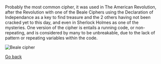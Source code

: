 Probably the most common cipher, it was used in The American Revolution, after the Revolution with one of the Beale Ciphers using the Declaration of Independance as a key to find treasure and the 2 others having not been cracked yet to this day, and even in Sherlock Holmes as one of the mysteries. One version of the cipher is entails a running code, or non-repeating, and is considered by many to be unbreakable, due to the lack of pattern or repeating variables within the code.

![Beale cipher](https://user-images.githubusercontent.com/94381080/144263525-d83c73a8-7980-4fd5-a872-90383ef2e212.jpeg)

[Go back](main.md)
